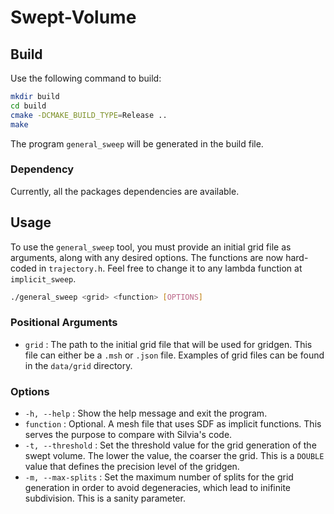# Swept-Volume

## Build

Use the following command to build: 

```bash
mkdir build
cd build
cmake -DCMAKE_BUILD_TYPE=Release ..
make
```
The program `general_sweep` will be generated in the build file. 

### Dependency

Currently, all the packages dependencies are available.

## Usage

To use the `general_sweep` tool, you must provide an initial grid file as arguments, along with any desired options. The functions are now hard-coded in `trajectory.h`. Feel free to change it to any lambda function at `implicit_sweep`. 

```bash
./general_sweep <grid> <function> [OPTIONS]
```

### Positional Arguments

- `grid` : The path to the initial grid file that will be used for gridgen. This file can either be a `.msh` or `.json` file. 
Examples of grid files can be found in the `data/grid` directory.

### Options

- `-h, --help` : Show the help message and exit the program.
- `function` : Optional. A mesh file that uses SDF as implicit functions. This serves the purpose to compare with Silvia's code.
- `-t, --threshold` : Set the threshold value for the grid generation of the swept volume. The lower the value, the coarser the grid. This is a `DOUBLE` value that defines the precision level of the gridgen.
- `-m, --max-splits` : Set the maximum number of splits for the grid generation in order to avoid degeneracies, which lead to inifinite subdivision. This is a sanity parameter. 
